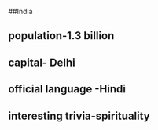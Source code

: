 ##India
## population-1.3 billion


## capital- Delhi

 
## official language -Hindi


## interesting trivia-spirituality



